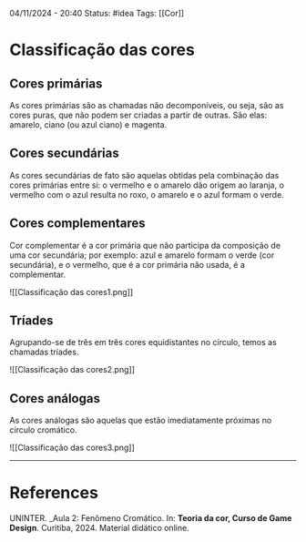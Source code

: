 04/11/2024 - 20:40
Status: #idea
Tags: [[Cor]]

# Classificação das cores

## Cores primárias

As cores primárias são as chamadas não decomponíveis, ou seja, são as cores puras, que não podem ser criadas a partir de outras. São elas: amarelo, ciano (ou azul ciano) e magenta.

## Cores secundárias

As cores secundárias de fato são aquelas obtidas pela combinação das cores primárias entre si: o vermelho e o amarelo dão origem ao laranja, o vermelho com o azul resulta no roxo, o amarelo e o azul formam o verde.

## Cores complementares

Cor complementar é a cor primária que não participa da composição de uma cor secundária; por exemplo: azul e amarelo formam o verde (cor secundária), e o vermelho, que é a cor primária não usada, é a complementar.

![[Classificação das cores1.png]]
## Tríades

Agrupando-se de três em três cores equidistantes no círculo, temos as chamadas tríades.

![[Classificação das cores2.png]]
## Cores análogas

As cores análogas são aquelas que estão imediatamente próximas no círculo cromático.

![[Classificação das cores3.png]]



---

# References

UNINTER.  _Aula 2: Fenômeno Cromático. In: **Teoria da cor, Curso de Game Design**. Curitiba, 2024. Material didático online.